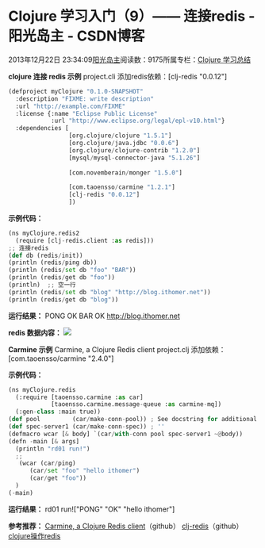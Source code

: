
# Clojure 学习入门（9）—— 连接redis - 阳光岛主 - CSDN博客

2013年12月22日 23:34:09[阳光岛主](https://me.csdn.net/sunboy_2050)阅读数：9175所属专栏：[Clojure 学习总结](https://blog.csdn.net/column/details/learn-clojure.html)



**clojure 连接 redis 示例**
project.cli 添加redis依赖：[clj-redis "0.0.12"]

```python
(defproject myClojure "0.1.0-SNAPSHOT"
  :description "FIXME: write description"
  :url "http://example.com/FIXME"
  :license {:name "Eclipse Public License"
            :url "http://www.eclipse.org/legal/epl-v10.html"}
  :dependencies [
                 [org.clojure/clojure "1.5.1"]
                 [org.clojure/java.jdbc "0.0.6"]
                 [org.clojure/clojure-contrib "1.2.0"]
                 [mysql/mysql-connector-java "5.1.26"]
                 
                 [com.novemberain/monger "1.5.0"]
                 
                 [com.taoensso/carmine "1.2.1"]
                 [clj-redis "0.0.12"]
                 ])
```

**示例代码：**

```python
(ns myClojure.redis2
  (require [clj-redis.client :as redis]))
;; 连接redis
(def db (redis/init))
(println (redis/ping db))
(println (redis/set db "foo" "BAR"))
(println (redis/get db "foo"))
(println)  ;; 空一行
(println (redis/set db "blog" "http://blog.ithomer.net"))
(println (redis/get db "blog"))
```

**运行结果：**
PONG
OK
BAR
OK
http://blog.ithomer.net

**redis 数据内容：**
![](https://img-blog.csdn.net/20131210141440109)


**Carmine 示例**
Carmine, a Clojure Redis client
project.clj 添加依赖：[com.taoensso/carmine "2.4.0"]

**示例代码：**

```python
(ns myClojure.redis
  (:require [taoensso.carmine :as car]
            [taoensso.carmine.message-queue :as carmine-mq])
  (:gen-class :main true))
(def pool         (car/make-conn-pool)) ; See docstring for additional options
(def spec-server1 (car/make-conn-spec)) ; ''
(defmacro wcar [& body] `(car/with-conn pool spec-server1 ~@body))
(defn -main [& args]
  (println "rd01 run!")
  ;; 
   (wcar (car/ping)
      (car/set "foo" "hello ithomer")
      (car/get "foo")) 
  )
(-main)
```

**运行结果：**
rd01 run!["PONG" "OK" "hello ithomer"]


**参考推荐：**
[Carmine, a Clojure Redis client](https://github.com/ptaoussanis/carmine)（github）
[clj-redis](https://github.com/mmcgrana/clj-redis)（github）
[clojure操作redis](http://f.dataguru.cn/thread-48035-1-1.html)



